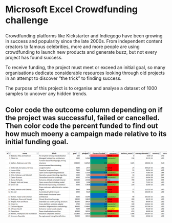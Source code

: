 # Microsoft Excel Crowdfunding challenge

###
Crowdfunding platforms like Kickstarter and Indiegogo have been growing in success and popularity since the late 2000s. From independent content creators to famous celebrities, more and more people are using crowdfunding to launch new products and generate buzz, but not every project has found success.

To receive funding, the project must meet or exceed an initial goal, so many organisations dedicate considerable resources looking through old projects in an attempt to discover “the trick” to finding success.

The purpose of this project is to organise and analyse a dataset of 1000 samples to uncover any hidden trends.

## Color code the outcome column depending on if the project was successful, failed or cancelled. Then color code the percent funded to find out how much moeny a campaign made relative to its initial funding goal. 
![Image Link](https://github.com/nickjaycarr88/excel-challenge/blob/main/images/home_page.png)